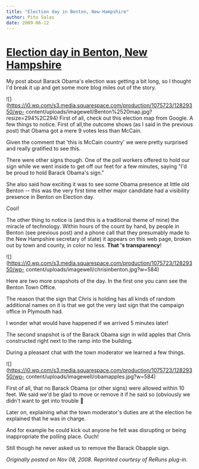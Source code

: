 ```yaml
---
title: "Election day in Benton, New Hampshire"
author: Pito Salas
date: 2009-06-12
---
```

# [Election day in Benton, New Hampshire](None)




My post about Barack Obama's election was getting a bit long, so I thought I'd
break it up and get some more blog miles out of the story.

![](https://i0.wp.com/s3.media.squarespace.com/production/1075723/12829350/wp-
content/uploads/imagewell/Benton%2520map.jpg?resize=294%2C294) First of all,
check out this election map from Google. A few things to notice. First of
all,the outcome shows (as I said in the previous post) that Obama got a mere 9
votes less than McCain.

Given the comment that 'this is McCain country' we were pretty surprised and
really gratified to see this.

There were other signs though. One of the poll workers offered to hold our
sign while we went inside to get off our feet for a few minutes, saying "I'd
be proud to hold Barack Obama's sign."

She also said how exciting it was to see some Obama presence at little old
Benton -- this was the very first time either major candidate had a visibility
presence in Benton on Election day.

Cool!

The other thing to notice is (and this is a traditional theme of mine) the
miracle of technology. Within hours of the count by hand, by people in Benton
(see previous post) and a phone call that they presumably made to the New
Hampshire secretary of state) it appears on this web page, broken out by town
and county, in color no less. **That 's transparency**!

![](https://i0.wp.com/s3.media.squarespace.com/production/1075723/12829350/wp-
content/uploads/imagewell/chrisinbenton.jpg?w=584)

Here are two more snapshots of the day. In the first one you cann see the
Benton Town Office.

The reason that the sign that Chris is holding has all kinds of random
additional names on it is that we got the very last sign that the campaign
office in Plymouth had.

I wonder what would have happened if we arrived 5 minutes later!

The second snapshot is of the Barack Obama sign in wild apples that Chris
constructed right next to the ramp into the building.

During a pleasant chat with the town moderator we learned a few things.

![](https://i0.wp.com/s3.media.squarespace.com/production/1075723/12829350/wp-
content/uploads/imagewell/obamapples.jpg?w=584)

First of all, that no Barack Obama (or other signs) were allowed within 10
feet. We said we'd be glad to move or remove it if he said so (obviously we
didn't want to get into trouble 🙂

Later on, explaining what the town moderator's duties are at the election he
explained that he was in charge.

And for example he could kick out anyone he felt was disrupting or being
inappropriate the polling place. Ouch!

Still though he never asked us to remove the Barack Obapple sign.

_Originally posted on Nov 08, 2008. Reprinted courtesy of ReRuns plug-in._


